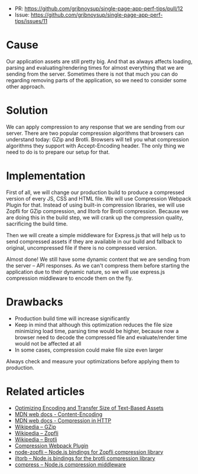 * PR: https://github.com/gribnoysup/single-page-app-perf-tips/pull/12
* Issue: https://github.com/gribnoysup/single-page-app-perf-tips/issues/11

# Cause

Our application assets are still pretty big. And that as always affects loading,
parsing and evaluating/rendering times for almost everything that we are sending
from the server. Sometimes there is not that much you can do regarding removing
parts of the application, so we need to consider some other approach.

# Solution

We can apply compression to any response that we are sending from our server.
There are two popular compression algorithms that browsers can understand today:
GZip and Brotli. Browsers will tell you what compression algorithms they support
with Accept-Encoding header. The only thing we need to do is to prepare our
setup for that.

# Implementation

First of all, we will change our production build to produce a compressed
version of every JS, CSS and HTML file. We will use Compression Webpack Plugin
for that. Instead of using built-in compression libraries, we will use Zopfli
for GZip compression, and Iltorb for Brotli compression. Because we are doing
this in the build step, we will crank up the compression quality, sacrificing
the build time.

Then we will create a simple middleware for Express.js that will help us to send
compressed assets if they are available in our build and fallback to original,
uncompressed file if there is no compressed version.

Almost done! We still have some dynamic content that we are sending from the
server – API responses. As we can't compress them before starting the
application due to their dynamic nature, so we will use express.js compression
middleware to encode them on the fly.

# Drawbacks

* Production build time will increase significantly
* Keep in mind that although this optimization reduces the file size minimizing
  load time, parsing time would be higher, because now a browser need to decode
  the compressed file and evaluate/render time would not be affected at all
* In some cases, compression could make file size even larger

Always check and measure your optimizations before applying them to production.

# Related articles

* [Optimizing Encoding and Transfer Size of Text-Based Assets][1]
* [MDN web docs - Content-Encoding][2]
* [MDN web docs - Compression in HTTP][3]
* [Wikipedia – GZip][4]
* [Wikipedia – Zopfli][4.1]
* [Wikipedia – Brotli][5]
* [Compression Webpack Plugin][6]
* [node-zopfli – Node.js bindings for Zopfli compression library][7]
* [iltorb – Node.js bindings for the brotli compression library][8]
* [compress – Node.js compression middleware][9]

[1]: https://developers.google.com/web/fundamentals/performance/optimizing-content-efficiency/optimize-encoding-and-transfer
[2]: https://developer.mozilla.org/en-US/docs/Web/HTTP/Headers/Content-Encoding
[3]: https://developer.mozilla.org/en-US/docs/Web/HTTP/Compression
[4]: https://en.wikipedia.org/wiki/Gzip
[4.1]: https://en.wikipedia.org/wiki/Zopfli
[5]: https://en.wikipedia.org/wiki/Brotli
[6]: https://github.com/webpack-contrib/compression-webpack-plugin
[7]: https://github.com/pierreinglebert/node-zopfli
[8]: https://github.com/MayhemYDG/iltorb
[9]: https://github.com/expressjs/compression

